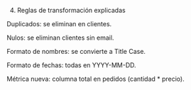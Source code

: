 4. Reglas de transformación explicadas

Duplicados: se eliminan en clientes.

Nulos: se eliminan clientes sin email.

Formato de nombres: se convierte a Title Case.

Formato de fechas: todas en YYYY-MM-DD.

Métrica nueva: columna total en pedidos (cantidad * precio).